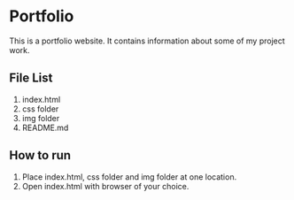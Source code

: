 # Portfolio
This is a portfolio website. It contains information about some of my project work.

## File List
1. index.html
2. css folder
3. img folder
4. README.md

## How to run

1. Place index.html, css folder and img folder at one location.
2. Open index.html with browser of your choice.


